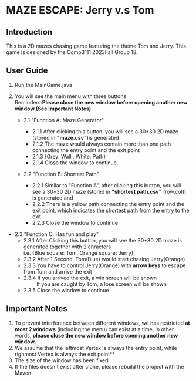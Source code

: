 # MAZE ESCAPE: Jerry v.s Tom


## Introduction
This is a 2D mazes chasing game featuring the theme Tom and Jerry. This game is designed by the Comp3111 2023Fall Group 18. 

## User Guide
1. Run the MainGame.java
2. You will see the main menu with three buttons
<br>Reminders:**Please close the new window before opening another new window (See Important Notes)**



   * 2.1 "Function A: Maze Generator"
     * 2.1.1 After clicking this button, you will see a 30*30 2D maze (stored in  **"maze.csv"**)is generated
     * 2.1.2 The maze would always contain more than one path connecting the entry point and the exit point
     * 2.1.3 {Grey: Wall , White: Path}
     * 2.1.4  Close the window to continue.


   * 2.2 "Function B: Shortest Path"
     * 2.2.1 Similar to "Function A",  after clicking this button, you will see a 30*30 2D maze (stored in  **"shortest path.csv"** (row,col)) is generated and 
     * 2.2.2 There is a yellow path connecting the entry point and the exit point, which indicates the shortest path from the entry to the exit
     * 2.2.3 Close the window to continue


  * 2.3 "Function C: Has fun and play"
    * 2.3.1 After Clicking this button, you will see the 30*30 2D maze is generated together with 2 chracters <br> i.e. {Blue square: Tom, Orange square: Jerry}
    * 2.3.2 After 1 Second, Tom(Blue) would start chasing Jerry(Orange)
    * 2.3.3 You have to control Jerry(Orange) with **arrow keys** to escape from Tom and arrive the exit
    * 2.3.4 If you arrived the exit, a win screen will be shown
    <br> &nbsp;&nbsp;&nbsp;&nbsp;&nbsp;&nbsp;&nbsp;&nbsp; 
    If you are caught by Tom, a lose screen will be shown
    * 2.3.5 Close the window to continue


## Important Notes
1. To prevent interference between different windows, we has restricted **at most 2 windows** (including the menu) can exist at a time. In other words, **please close the new window before opening another new window**. 
2. We assume that the leftmost Vertex is always the entry point, while righmost Vertex is always the exit point**
3. The size of the window has been fixed
4. If the files doesn't exist after clone, please rebuild the project with the Maven
